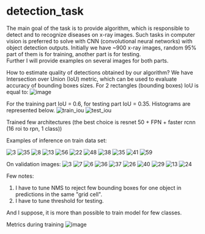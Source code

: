 # detection_task
The main goal of the task is to provide algorithm,
which is responsible to detect and to recognize diseases on x-ray images. 
Such tasks in computer vision is preferred to solve with CNN (convolutional neural networks) 
with object detection outputs. 
Initially we have ~900 x-ray images, random 95% part of them is for training, another part is for testing.  
Further I will provide examples on several images for both parts. 

How to estimate quality of detections obtained by our algorithm? We have Intersection over Union (IoU) metric,
which can be used to evaluate accuracy of bounding boxes sizes. For 2 rectangles (bounding boxes) IoU is equal to:
![image](https://user-images.githubusercontent.com/29106459/113515345-a7491500-957c-11eb-8e45-eecc757636e7.png)

For the training part IoU = 0.6, for testing part IoU = 0.35.
Histograms are represented below.
![train_iou](https://user-images.githubusercontent.com/29106459/113516547-8506c580-9583-11eb-840c-8773531bbfea.png)
![test_iou](https://user-images.githubusercontent.com/29106459/113516549-8637f280-9583-11eb-9785-802bfe132a48.png)



Trained few architectures (the best choice is resnet 50 + FPN + faster rcnn (16 roi to rpn, 1 class))

Examples of inference on train data set:

![3](https://user-images.githubusercontent.com/29106459/113507007-9da9b800-9550-11eb-91c9-60ba20dab9c6.png)
![35](https://user-images.githubusercontent.com/29106459/113507035-d6499180-9550-11eb-9baf-6563f3c2d25b.png)
![8](https://user-images.githubusercontent.com/29106459/113507042-dfd2f980-9550-11eb-91ad-f9f579c62285.png)
![13](https://user-images.githubusercontent.com/29106459/113507046-e5304400-9550-11eb-904e-0f364b28398c.png)
![56](https://user-images.githubusercontent.com/29106459/113507056-efead900-9550-11eb-97fb-d9103c0b946e.png)
![22](https://user-images.githubusercontent.com/29106459/113507060-f6795080-9550-11eb-955b-724fbaa0454f.png)
![48](https://user-images.githubusercontent.com/29106459/113507065-fda05e80-9550-11eb-974e-7e75562430b8.png)
![38](https://user-images.githubusercontent.com/29106459/113507075-06913000-9551-11eb-949c-50273cd54c2c.png)
![35](https://user-images.githubusercontent.com/29106459/113507083-1a3c9680-9551-11eb-99d1-3fe7ef97adb5.png)
![41](https://user-images.githubusercontent.com/29106459/113507086-1f99e100-9551-11eb-9513-37437c08ea16.png)
![59](https://user-images.githubusercontent.com/29106459/113507090-232d6800-9551-11eb-904c-c7cb0485af8c.png)

On validation images:
![3](https://user-images.githubusercontent.com/29106459/113507106-36d8ce80-9551-11eb-96f3-926620f42f86.png)
![7](https://user-images.githubusercontent.com/29106459/113507117-3fc9a000-9551-11eb-85ff-e3d67ae5afe0.png)
![6](https://user-images.githubusercontent.com/29106459/113507120-49530800-9551-11eb-99fd-5ea99dc69a70.png)
![36](https://user-images.githubusercontent.com/29106459/113507123-4ce68f00-9551-11eb-8c76-d757c5e751c3.png)
![37](https://user-images.githubusercontent.com/29106459/113507131-54a63380-9551-11eb-8587-2319e9a33415.png)
![26](https://user-images.githubusercontent.com/29106459/113507138-5a9c1480-9551-11eb-8a33-10e5fb5a89ed.png)
![40](https://user-images.githubusercontent.com/29106459/113507146-65ef4000-9551-11eb-8d5c-6e4d563f3e0b.png)
![29](https://user-images.githubusercontent.com/29106459/113507162-79021000-9551-11eb-94a9-95f55d7a0dc5.png)
![13](https://user-images.githubusercontent.com/29106459/113507169-87502c00-9551-11eb-8e2f-66ba3b3cd9b8.png)
![24](https://user-images.githubusercontent.com/29106459/113507175-946d1b00-9551-11eb-8b6b-91fd858f82ba.png)


Few notes:
1) I have to tune NMS to reject few bounding boxes for one object in predictions in the same "grid cell".
2) I have to tune threshold for testing.

And I suppose, it is more than possible to train model for few classes.

Metrics during training
![image](https://user-images.githubusercontent.com/29106459/113508886-2a597380-955b-11eb-8cb3-9e8cb94921e6.png)
